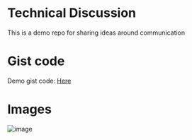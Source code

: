 # Technical Discussion
This is a demo repo for sharing ideas around communication

# Gist code 
Demo gist code: [Here](https://gist.github.com/chandrakundu/c3c8c13e262f7aef92bc63bc89121aa0)

# Images
![image](https://github.com/chandrakundu/technical-discussion/assets/5290093/76138a29-2e45-45e7-81e2-44babc9552e0)
